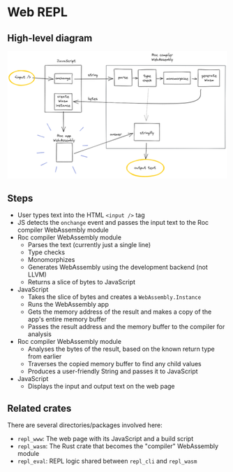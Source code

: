 # Web REPL

## High-level diagram

![High-level diagram](./repl-www.png)

## Steps

- User types text into the HTML `<input />` tag
- JS detects the `onchange` event and passes the input text to the Roc compiler WebAssembly module
- Roc compiler WebAssembly module
    - Parses the text (currently just a single line)
    - Type checks
    - Monomorphizes
    - Generates WebAssembly using the development backend (not LLVM)
    - Returns a slice of bytes to JavaScript
- JavaScript
    - Takes the slice of bytes and creates a `WebAssembly.Instance`
    - Runs the WebAssembly app
    - Gets the memory address of the result and makes a copy of the app's entire memory buffer
    - Passes the result address and the memory buffer to the compiler for analysis
- Roc compiler WebAssembly module
    - Analyses the bytes of the result, based on the known return type from earlier
    - Traverses the copied memory buffer to find any child values
    - Produces a user-friendly String and passes it to JavaScript
- JavaScript
    - Displays the input and output text on the web page

## Related crates

There are several directories/packages involved here:
- `repl_www`: The web page with its JavaScript and a build script
- `repl_wasm`: The Rust crate that becomes the "compiler" WebAssembly module
- `repl_eval`: REPL logic shared between `repl_cli` and `repl_wasm`

